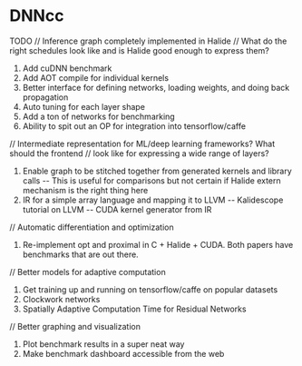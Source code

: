 # DNNcc
TODO
// Inference graph completely implemented in Halide
// What do the right schedules look like and is Halide good enough to express them?
1) Add cuDNN benchmark
2) Add AOT compile for individual kernels
3) Better interface for defining networks, loading weights, and doing back propagation
4) Auto tuning for each layer shape
5) Add a ton of networks for benchmarking
6) Ability to spit out an OP for integration into tensorflow/caffe

// Intermediate representation for ML/deep learning frameworks? What should the frontend
// look like for expressing a wide range of layers?
1) Enable graph to be stitched together from generated kernels and library calls
-- This is useful for comparisons but not certain if Halide extern mechanism
   is the right thing here
2) IR for a simple array language and mapping it to LLVM
-- Kalidescope tutorial on LLVM
-- CUDA kernel generator from IR

// Automatic differentiation and optimization
1) Re-implement opt and proximal in C + Halide + CUDA. Both papers have benchmarks
that are out there.

// Better models for adaptive computation
1) Get training up and running on tensorflow/caffe on popular datasets
2) Clockwork networks
3) Spatially Adaptive Computation Time for Residual Networks

// Better graphing and visualization
1) Plot benchmark results in a super neat way
2) Make benchmark dashboard accessible from the web
